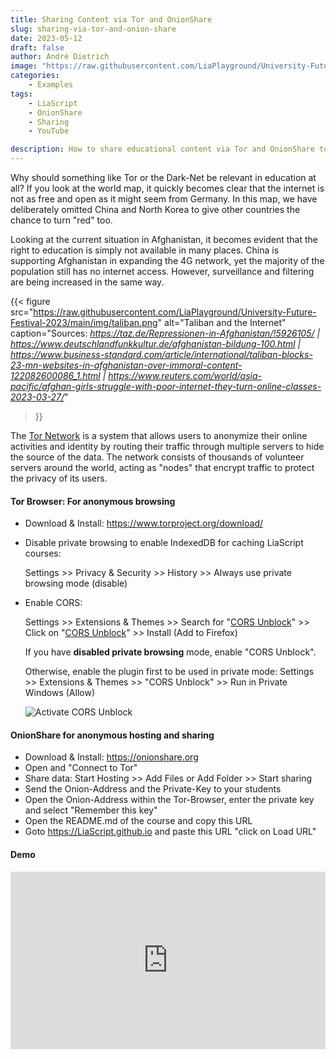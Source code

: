 ```yaml
---
title: Sharing Content via Tor and OnionShare
slug: sharing-via-tor-and-onion-share
date: 2023-05-12
draft: false
author: André Dietrich
image: "https://raw.githubusercontent.com/LiaPlayground/University-Future-Festival-2023/main/img/censorship.png"
categories: 
    - Examples
tags: 
    - LiaScript
    - OnionShare
    - Sharing
    - YouTube

description: How to share educational content via Tor and OnionShare to bypass censorship and surveillance.
---
```


Why should something like Tor or the Dark-Net be relevant in education at all? If you look at the world map, it quickly becomes clear that the internet is not as free and open as it might seem from Germany. In this map, we have deliberately omitted China and North Korea to give other countries the chance to turn "red" too.

Looking at the current situation in Afghanistan, it becomes evident that the right to education is simply not available in many places. China is supporting Afghanistan in expanding the 4G network, yet the majority of the population still has no internet access. However, surveillance and filtering are being increased in the same way.

{{<
  figure
  src="https://raw.githubusercontent.com/LiaPlayground/University-Future-Festival-2023/main/img/taliban.png"
  alt="Taliban and the Internet"
  caption="Sources: _https://taz.de/Repressionen-in-Afghanistan/!5926105/ \| https://www.deutschlandfunkkultur.de/afghanistan-bildung-100.html \| https://www.business-standard.com/article/international/taliban-blocks-23-mn-websites-in-afghanistan-over-immoral-content-122082600086_1.html \| https://www.reuters.com/world/asia-pacific/afghan-girls-struggle-with-poor-internet-they-turn-online-classes-2023-03-27/_"
>}}

The [Tor Network](https://en.wikipedia.org/wiki/Tor_%28network%29) is a system that allows users to anonymize their online activities and identity by routing their traffic through multiple servers to hide the source of the data.
The network consists of thousands of volunteer servers around the world, acting as "nodes" that encrypt traffic to protect the privacy of its users.


#### Tor Browser: For anonymous browsing

* Download & Install: https://www.torproject.org/download/

* Disable private browsing to enable IndexedDB for caching LiaScript courses:
  
  Settings >> Privacy & Security >> History >> Always use private browsing mode (disable)

* Enable CORS:

  Settings >> Extensions & Themes >> Search for "[CORS Unblock](https://addons.mozilla.org/en-US/firefox/addon/cors-unblock/?utm_source=addons.mozilla.org&utm_medium=referral&utm_content=search)" >> Click on "[CORS Unblock](https://addons.mozilla.org/en-US/firefox/addon/cors-unblock/?utm_source=addons.mozilla.org&utm_medium=referral&utm_content=search)" >> Install (Add to Firefox)

  If you have __disabled private browsing__ mode, enable "CORS Unblock".

  Otherwise, enable the plugin first to be used in private mode:
  Settings >> Extensions & Themes >> "CORS Unblock" >> Run in Private Windows (Allow)

  ![Activate CORS Unblock](https://addons.mozilla.org/user-media/previews/full/213/213890.png?modified=1622134234)


#### OnionShare for anonymous hosting and sharing

* Download & Install: https://onionshare.org
* Open and "Connect to Tor"
* Share data: Start Hosting >> Add Files or Add Folder >> Start sharing
* Send the Onion-Address and the Private-Key to your students
* Open the Onion-Address within the Tor-Browser, enter the private key and select "Remember this key"
* Open the README.md of the course and copy this URL
* Goto https://LiaScript.github.io and paste this URL "click on Load URL"

#### Demo

<iframe loading="lazy" style="width: 100%; aspect-ratio: 112 / 63" src="https://www.youtube.com/embed/-y7I3bIeB_I?si=fc7SvDqlq7dSZgYk&amp;start=621" title="YouTube video player" frameborder="0" allow="accelerometer; autoplay; clipboard-write; encrypted-media; gyroscope; picture-in-picture; web-share" referrerpolicy="strict-origin-when-cross-origin" allowfullscreen></iframe>
